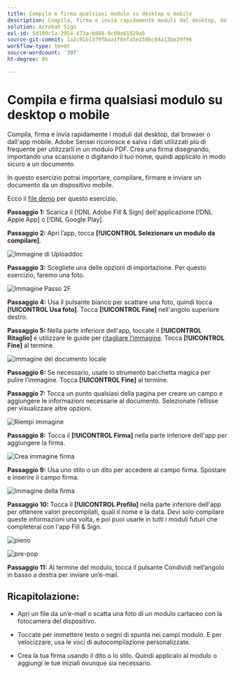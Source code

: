 ```yaml
---
title: Compila e firma qualsiasi modulo su desktop o mobile
description: Compila, firma e invia rapidamente moduli dal desktop, dal browser o dall'app mobile
solution: Acrobat Sign
exl-id: 5d109c5a-2954-473a-b880-9c09a61929a5
source-git-commit: 1a2c91b1379fbaa1f8efa5e159bc64a13be29f96
workflow-type: tm+mt
source-wordcount: '397'
ht-degree: 0%

---
```


# Compila e firma qualsiasi modulo su desktop o mobile

Compila, firma e invia rapidamente i moduli dal desktop, dal browser o dall&#39;app mobile. Adobe Sensei riconosce e salva i dati utilizzati più di frequente per utilizzarli in un modulo PDF. Crea una firma disegnando, importando una scansione o digitando il tuo nome, quindi applicalo in modo sicuro a un documento.

In questo esercizio potrai importare, compilare, firmare e inviare un documento da un dispositivo mobile.

Ecco il [file demo](assets/03_FillSignScan.zip) per questo esercizio.

**Passaggio 1:** Scarica il [!DNL Adobe Fill & Sign] dell&#39;applicazione [!DNL Apple App] o [!DNL Google Play].

**Passaggio 2:** Apri l’app, tocca **[!UICONTROL Selezionare un modulo da compilare]**.

![Immagine di Uploaddoc](assets/mobilescan.jpg)

**Passaggio 3:** Scegliete una delle opzioni di importazione. Per questo esercizio, faremo una foto.

![Immagine Passo 2F](assets/Step2F.jpg)

**Passaggio 4:** Usa il pulsante bianco per scattare una foto, quindi tocca **[!UICONTROL Usa foto]**. Tocca **[!UICONTROL Fine]** nell&#39;angolo superiore destro.

**Passaggio 5:** Nella parte inferiore dell&#39;app, toccate il **[!UICONTROL Ritaglio]** e utilizzare le guide per [ritagliare l’immagine](https://www.adobe.com/acrobat/online/crop-pdf.html). Tocca **[!UICONTROL Fine]** al termine.

![immagine del documento locale](assets/localdoc.jpg)

**Passaggio 6:** Se necessario, usate lo strumento bacchetta magica per pulire l’immagine. Tocca **[!UICONTROL Fine]** al termine.

**Passaggio 7:** Tocca un punto qualsiasi della pagina per creare un campo e aggiungere le informazioni necessarie al documento. Selezionate l’ellisse per visualizzare altre opzioni.

![Riempi immagine](assets/fill.jpg)


**Passaggio 8:** Tocca il **[!UICONTROL Firma]** nella parte inferiore dell&#39;app per aggiungere la firma.

![Crea immagine firma](assets/createsign.jpg)

**Passaggio 9:** Usa uno stilo o un dito per accedere al campo firma. Spostare e inserire il campo firma.

![Immagine della firma](assets/sign.jpg)

**Passaggio 10:** Tocca il **[!UICONTROL Profilo]** nella parte inferiore dell&#39;app per ottenere valori precompilati, quali il nome e la data. Devi solo compilare queste informazioni una volta, e poi puoi usarle in tutti i moduli futuri che completerai con l&#39;app Fill &amp; Sign.

![pieno](assets/filled.jpg)

![pre-pop](assets/prepop.jpg)

**Passaggio 11:** Al termine del modulo, tocca il pulsante Condividi nell’angolo in basso a destra per inviare un’e-mail.

## Ricapitolazione:

* Apri un file da un’e-mail o scatta una foto di un modulo cartaceo con la fotocamera del dispositivo.

* Toccate per immettere testo o segni di spunta nei campi modulo. E per velocizzare, usa le voci di autocompilazione personalizzate.

* Crea la tua firma usando il dito o lo stilo. Quindi applicalo al modulo o aggiungi le tue iniziali ovunque sia necessario.
